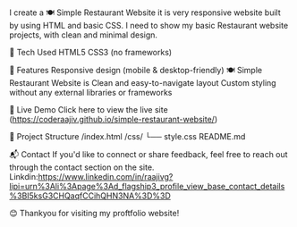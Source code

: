 I create a 🍽️ Simple Restaurant Website it is very responsive website built by using HTML and basic CSS. I need to show my basic Restaurant website projects, with clean and minimal design.

🔧 Tech Used HTML5 CSS3 (no frameworks)

📌 Features Responsive design (mobile & desktop-friendly)  🍽️ Simple Restaurant Website is Clean and easy-to-navigate layout Custom styling without any external libraries or frameworks

🚀 Live Demo Click here to view the live site (https://coderaajiv.github.io/simple-restaurant-website/)

📂 Project Structure /index.html /css/ └── style.css README.md

📬 Contact If you'd like to connect or share feedback, feel free to reach out through the contact section on the site. Linkdin:https://www.linkedin.com/in/raajivg?lipi=urn%3Ali%3Apage%3Ad_flagship3_profile_view_base_contact_details%3BI5ksG3CHQaqfCCihQHN3NA%3D%3D

😊 Thankyou for visiting my proftfolio website!
